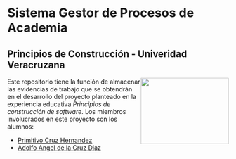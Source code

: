 # Sistema Gestor de Procesos de Academia
## Principios de Construcción - Univeridad Veracruzana

<img src="http://colaboracion.uv.mx/afbg-combas/imagenespublicas/Flor1024x768SinFondo.png" width="200" height="150" style="float:right"/>

Este repositorio tiene la función de almacenar las evidencias de trabajo que se obtendrán en el desarrollo del proyecto planteado en la experiencia educativa *Principios de construcción de software*. Los miembros involucrados en este proyecto son los alumnos: 

- [Primitivo Cruz Hernandez](https://github.com/PrimitivoCruzHernandez)
- [Adolfo Angel de la Cruz Diaz](https://github.com/AdolfoA98)  
